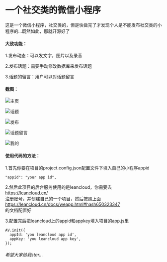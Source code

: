 # 一个社交类的微信小程序
这是一个微信小程序，社交类的，但是快做完了才发现个人是不能发布社交类的小程序的...既然如此，那就开源好了
#### 大致功能：
1.发布动态：可以发文字，图片以及录音  

2.发布话题：需要手动修改数据库来发布话题  

3.话题的留言：用户可以对话题留言
#### 截图：
![主页](https://upload-images.jianshu.io/upload_images/2649238-85ddc3eafacf2e1e.png?imageMogr2/auto-orient/strip%7CimageView2/2/w/340)

![话题](https://upload-images.jianshu.io/upload_images/2649238-5fc7722a3dd724bc.png?imageMogr2/auto-orient/strip%7CimageView2/2/w/340)

![发布](https://upload-images.jianshu.io/upload_images/2649238-468fb8e94b85bf31.png?imageMogr2/auto-orient/strip%7CimageView2/2/w/340)

![话题留言](https://upload-images.jianshu.io/upload_images/2649238-af7b797665d4aa00.png?imageMogr2/auto-orient/strip%7CimageView2/2/w/340)

![我的](https://upload-images.jianshu.io/upload_images/2649238-35421f288eca0b55.png?imageMogr2/auto-orient/strip%7CimageView2/2/w/340)

#### 使用代码的方法：
1.首先你要在项目的project.config.json配置文件下填入自己的小程序appid
```
"appid": "your app id",
```
2.然后此项目的后台服务使用的是leancloud，你需要去  
https://leancloud.cn/  
注册账号，并创建自己的一个项目，然后按照上面  
https://leancloud.cn/docs/weapp.html#hash650323347  
的文档配置好

3.配置完后把leancloud上的appid和appkey填入项目的app.js里
```
AV.init({
  appId: 'you leancloud app id',
  appKey: 'you leancloud app key',
});
```

###### 希望大家给我star...
